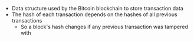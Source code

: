 - Data structure used by the Bitcoin blockchain to store transaction data
- The hash of each transaction depends on the hashes of all previous transactions
	- So a block's hash changes if any previous transaction was tampered with
